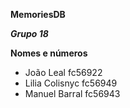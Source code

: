 **MemoriesDB**  

***Grupo 18***  

**Nomes e números** 
- João Leal fc56922 
- Lilia Colisnyc fc56949 
- Manuel Barral fc56943
